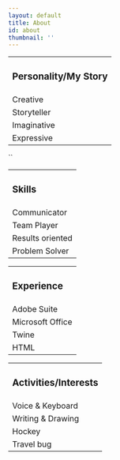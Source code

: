 ```yaml
---
layout: default
title: About
id: about
thumbnail: ''
---
```

<table id= "tb1">

<tr>

<td><h3> Personality/My Story</td>
</h3></tr>

<tr><td>Creative</td></tr>

<tr><td>Storyteller</td></tr>

<tr><td>Imaginative</td></tr>

<tr><td>Expressive</td></tr>





<table id= "tb2">

<tr>

<td><h3> Skills</td>
</h3></tr>

<tr><td>Communicator</td></tr>

<tr><td>Team Player</td></tr>

<tr><td>Results oriented</td></tr>

<tr><td>Problem Solver</td></tr>



``

<table id= "tb3">

<tr>

<td><h3> Experience
</h3>

<tr><td>Adobe Suite</td></tr>

<tr><td>Microsoft Office</td></tr>

<tr><td>Twine</td></tr>

<tr><td>HTML</td></tr>





<table id= "tb4">

<tr>

<td><h3> Activities/Interests</td>
</h3></tr>

<tr><td>Voice & Keyboard</td></tr>

<tr><td>Writing & Drawing</td></tr>

<tr><td>Hockey</td></tr>

<tr><td>Travel bug</td></tr>

</table>

